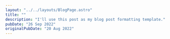 ```yaml
---
layout: "../../layouts/BlogPage.astro"
title: ""
description: "I'll use this post as my blog post formatting template."
pubDate: "26 Sep 2022"
originalPubDate: "20 Aug 2022"
---
```


